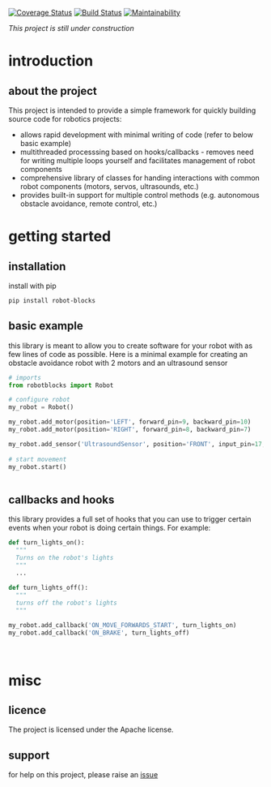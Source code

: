 [![Coverage Status](https://coveralls.io/repos/github/chris104957/robot-blocks/badge.svg?branch=master)](https://coveralls.io/github/chris104957/robot-blocks?branch=master)
[![Build Status](https://travis-ci.org/chris104957/robot-blocks.svg?branch=master)](https://travis-ci.org/chris104957/robot-blocks)
[![Maintainability](https://api.codeclimate.com/v1/badges/cd78e641eb83dc3506ae/maintainability)](https://codeclimate.com/github/chris104957/robot-blocks/maintainability)

*This project is still under construction*

# introduction

about the project
---
This project is intended to provide a simple framework for quickly building source code for robotics projects:
- allows rapid development with minimal writing of code (refer to below basic example)
- multithreaded processsing based on hooks/callbacks - removes need for writing multiple loops yourself and facilitates management of robot components 
- comprehensive library of classes for handing interactions with common robot components (motors, servos, ultrasounds, etc.)
- provides built-in support for multiple control methods (e.g. autonomous obstacle avoidance, remote control, etc.)

# getting started

installation
---
install with pip
```bash
pip install robot-blocks
```

basic example
---

this library is meant to allow you to create software for your robot with as few lines of code as possible. Here is a minimal example for creating an obstacle avoidance robot with 2 motors and an ultrasound sensor

```python
# imports
from robotblocks import Robot

# configure robot
my_robot = Robot()

my_robot.add_motor(position='LEFT', forward_pin=9, backward_pin=10)
my_robot.add_motor(position='RIGHT', forward_pin=8, backward_pin=7)

my_robot.add_sensor('UltrasoundSensor', position='FRONT', input_pin=17, output_pin=18)
  
# start movement
my_robot.start()
  
```

callbacks and hooks 
---

this library provides a full set of hooks that you can use to trigger certain events when your robot is doing certain things. For example:

```python
def turn_lights_on():
  """
  Turns on the robot's lights
  """
  ...
  
def turn_lights_off():
  """
  turns off the robot's lights
  """

my_robot.add_callback('ON_MOVE_FORWARDS_START', turn_lights_on)
my_robot.add_callback('ON_BRAKE', turn_lights_off)
  
  
```

# misc

licence
---
The project is licensed under the Apache license.

support
---
for help on this project, please raise an [issue](https://github.com/chris104957/robot-blocks/issues)

